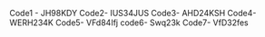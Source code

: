 Code1 - JH98KDY
Code2- IUS34JUS
Code3- AHD24KSH
Code4- WERH234K
Code5- VFd84Ifj
code6- Swq23k
Code7- VfD32fes